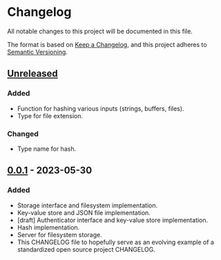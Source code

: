 # Changelog

All notable changes to this project will be documented in this file.

The format is based on [Keep a Changelog](https://keepachangelog.com/en/1.0.0/),
and this project adheres to [Semantic Versioning](https://semver.org/spec/v2.0.0.html).

## [Unreleased]
### Added
- Function for hashing various inputs (strings, buffers, files).
- Type for file extension.

### Changed
- Type name for hash.

## [0.0.1] - 2023-05-30

### Added
- Storage interface and filesystem implementation.
- Key-value store and JSON file implementation.
- [draft] Authenticator interface and key-value store implementation.
- Hash implementation.
- Server for filesystem storage.
- This CHANGELOG file to hopefully serve as an evolving example of a
  standardized open source project CHANGELOG.

[unreleased]: https://github.com/maciejgaleja/gosimple/compare/v0.0.1...HEAD
[0.0.1]: https://github.com/maciejgaleja/gosimple/releases/tag/v0.0.1